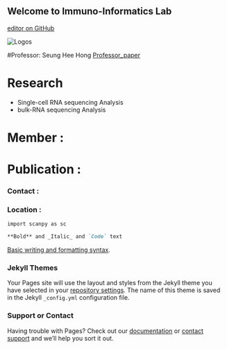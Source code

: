 ## Welcome to Immuno-Informatics Lab 

[editor on GitHub](https://github.com/ysbchonglab/homepage/edit/gh-pages/index.md)

![Logos](https://user-images.githubusercontent.com/60769265/159907203-9dc60069-2c97-442d-af9e-74fef74c0aa4.jpeg)

#Professor: Seung Hee Hong
[Professor_paper](https://www.nature.com/articles/s41590-020-0743-0)

# Research
- Single-cell RNA sequencing Analysis
- bulk-RNA sequencing Analysis
# Member : 

# Publication :

### Contact :

### Location :


```markdown
import scanpy as sc

**Bold** and _Italic_ and `Code` text


```
[Basic writing and formatting syntax](https://docs.github.com/en/github/writing-on-github/getting-started-with-writing-and-formatting-on-github/basic-writing-and-formatting-syntax).

### Jekyll Themes

Your Pages site will use the layout and styles from the Jekyll theme you have selected in your [repository settings](https://github.com/ysbchonglab/homepage/settings/pages). The name of this theme is saved in the Jekyll `_config.yml` configuration file.

### Support or Contact

Having trouble with Pages? Check out our [documentation](https://docs.github.com/categories/github-pages-basics/) or [contact support](https://support.github.com/contact) and we’ll help you sort it out.

